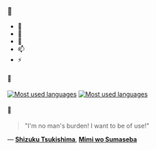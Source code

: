 ### 👋

- 🔭
- 🌱
- 💬
- 📫
- ⚡

#### 🧏

[![Most used languages](https://github-readme-stats-aynah.vercel.app/api/top-langs/?username=aynh&theme=solarized-dark&langs_count=6&layout=compact&hide_title=true)](https://github.com/anuraghazra/github-readme-stats#gh-dark-mode-only)
[![Most used languages](https://github-readme-stats-aynah.vercel.app/api/top-langs/?username=aynh&theme=solarized-light&langs_count=6&layout=compact&hide_title=true)](https://github.com/anuraghazra/github-readme-stats#gh-light-mode-only)

#### 💬

> "I'm no man's burden! I want to be of use!"

&mdash; [**Shizuku Tsukishima**](https://myanimelist.net/character.php?q=Shizuku%20Tsukishima&cat=character), [**Mimi wo Sumaseba**](https://myanimelist.net/search/all?q=Mimi%20wo%20Sumaseba&cat=all)
